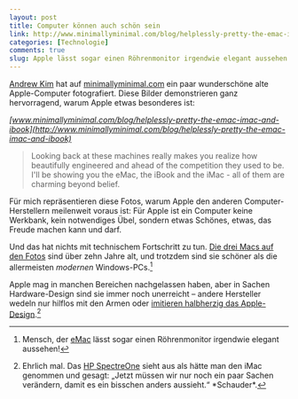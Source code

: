 ```yaml
---
layout: post
title: Computer können auch schön sein
link: http://www.minimallyminimal.com/blog/helplessly-pretty-the-emac-imac-and-ibook
categories: [Technologie]
comments: true
slug: Apple lässt sogar einen Röhrenmonitor irgendwie elegant aussehen
---
```


[Andrew Kim](http://www.minimallyminimal.com/about/) hat auf [minimallyminimal.com](http://www.minimallyminimal.com/) ein paar wunderschöne alte Apple-Computer fotografiert. Diese Bilder demonstrieren ganz hervorragend, warum Apple etwas besonderes ist:<!--more-->

*[www.minimallyminimal.com/blog/helplessly-pretty-the-emac-imac-and-ibook](http://www.minimallyminimal.com/blog/helplessly-pretty-the-emac-imac-and-ibook)*

>Looking back at these machines really makes you realize how beautifully engineered and ahead of the competition they used to be. I'll be showing you the eMac, the iBook and the iMac - all of them are charming beyond belief.

Für mich repräsentieren diese Fotos, warum Apple den anderen Computer-Herstellern meilenweit voraus ist: Für Apple ist ein Computer keine Werkbank, kein notwendiges Übel, sondern etwas Schönes, etwas, das Freude machen kann und darf.

Und das hat nichts mit technischem Fortschritt zu tun. [Die drei Macs auf den Fotos](http://www.minimallyminimal.com/blog/helplessly-pretty-the-emac-imac-and-ibook) sind über zehn Jahre alt, und trotzdem sind sie schöner als die allermeisten *modernen* Windows-PCs.[^röhre]

[^röhre]: Mensch, der [eMac](http://www.minimallyminimal.com/blog/helplessly-pretty-the-emac-imac-and-ibook) lässt sogar einen Röhrenmonitor irgendwie elegant aussehen!

Apple mag in manchen Bereichen nachgelassen haben, aber in Sachen Hardware-Design sind sie immer noch unerreicht – andere Hersteller wedeln nur hilflos mit den Armen oder [imitieren halbherzig das Apple-Design](http://www.maclife.de/panorama/netzwelt/neue-schicke-ultrabooks-hp-ohne-eigene-ideen-kopiert-erneut-macbook-air-design).[^hp]

[^hp]: Ehrlich mal. Das [HP SpectreOne](http://www.maclife.de/panorama/netzwelt/neue-schicke-ultrabooks-hp-ohne-eigene-ideen-kopiert-erneut-macbook-air-design) sieht aus als hätte man den iMac genommen und gesagt: „Jetzt müssen wir nur noch ein paar Sachen verändern, damit es ein bisschen anders aussieht.“ \*Schauder\*.